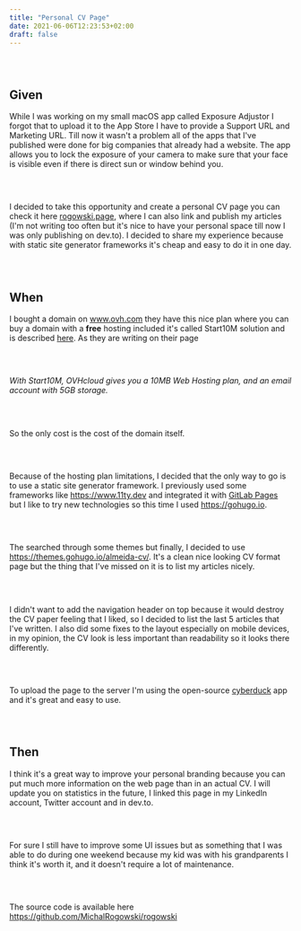 ```yaml
---
title: "Personal CV Page"
date: 2021-06-06T12:23:53+02:00
draft: false
---
```

### &nbsp; 
## Given
While I was working on my small macOS app called Exposure Adjustor I forgot that to upload it to the App Store I have to provide a Support URL and Marketing URL. Till now it wasn't a problem all of the apps that I've published were done for big companies that already had a website. The app allows you to lock the exposure of your camera to make sure that your face is visible even if there is direct sun or window behind you.
### &nbsp; 
I decided to take this opportunity and create a personal CV page you can check it here [rogowski.page](https://rogowski.page), where I can also link and publish my articles (I'm not writing too often but it's nice to have your personal space till now I was only publishing on dev.to). I decided to share my experience because with static site generator frameworks it's cheap and easy to do it in one day.
### &nbsp; 
## When
I bought a domain on www.ovh.com they have this nice plan where you can buy a domain with a **free** hosting included it's called Start10M solution and is described [here](https://docs.ovh.com/gb/en/hosting/activate-start10m/). As they are writing on their page 
### &nbsp; 
*With Start10M, OVHcloud gives you a 10MB Web Hosting plan, and an email account with 5GB storage.*
### &nbsp; 
So the only cost is the cost of the domain itself. 
### &nbsp; 
Because of the hosting plan limitations, I decided that the only way to go is to use a static site generator framework. I previously used some frameworks like https://www.11ty.dev and integrated it with [GitLab Pages](https://docs.gitlab.com/ee/user/project/pages/) but  I like to try new technologies so this time I used https://gohugo.io.
### &nbsp; 
The searched through some themes but finally, I decided to use https://themes.gohugo.io/almeida-cv/. It's a clean nice looking CV format page but the thing that I've missed on it is to list my articles nicely.
### &nbsp; 
I didn't want to add the navigation header on top because it would destroy the CV paper feeling that I liked, so I decided to list the last 5 articles that I've written. I also did some fixes to the layout especially on mobile devices, in my opinion, the CV look is less important than readability so it looks there differently.
### &nbsp; 
To upload the page to the server I'm using the open-source [cyberduck](https://cyberduck.io) app and it's great and easy to use. 
### &nbsp; 
## Then
I think it's a great way to improve your personal branding because you can put much more information on the web page than in an actual CV. I will update you on statistics in the future, I linked this page in my LinkedIn account, Twitter account and in dev.to.
### &nbsp; 
For sure I still have to improve some UI issues but as something that I was able to do during one weekend because my kid was with his grandparents I think it's worth it, and it doesn't require a lot of maintenance.
### &nbsp; 
The source code is available here https://github.com/MichalRogowski/rogowski